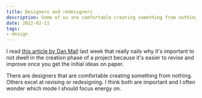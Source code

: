 ```yaml
---
title: Designers and redesigners
description: Some of us are comfortable creating something from nothing others excel at revising.
date: 2022-02-11
tags:
- design
---
```

I read [this article by Dan Mall](https://danmall.com/articles/its-easier-to-revise-than-create/) last week that really nails why it's important to not dwell in the creation phase of a project because it's easier to revise and improve once you get the initial ideas on paper.

There are designers that are comfortable creating something from nothing. Others excel at revising or redesigning. I think both are important and I often wonder which mode I should focus energy on. 
